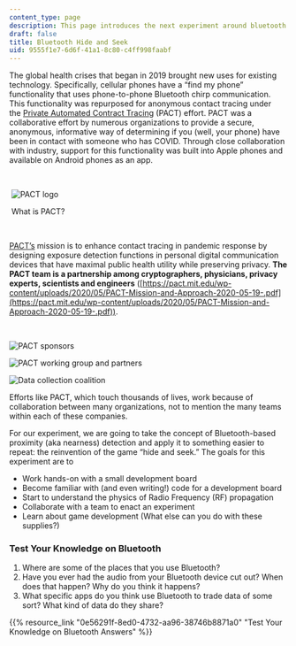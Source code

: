 ```yaml
---
content_type: page
description: This page introduces the next experiment around bluetooth hide and seek.
draft: false
title: Bluetooth Hide and Seek
uid: 9555f1e7-6d6f-41a1-8c80-c4ff998faabf
---
```

The global health crises that began in 2019 brought new uses for existing technology. Specifically, cellular phones have a “find my phone” functionality that uses phone-to-phone Bluetooth chirp communication. This functionality was repurposed for anonymous contact tracing under the [Private Automated Contract Tracing](https://pact.mit.edu/) (PACT) effort. PACT was a collaborative effort by numerous organizations to provide a secure, anonymous, informative way of determining if you (well, your phone) have been in contact with someone who has COVID. Through close collaboration with industry, support for this functionality was built into Apple phones and available on Android phones as an app. 

 

 ![PACT logo](https://courses.llx.edly.io/assets/courseware/v1/2f34e66c5450f8a56f5aaa8e732224b4/asset-v1:llx+MITLLx81+Self-paced-2022+type@asset+block/PACT-logo.jpg)

 What is PACT?  

 

[PACT’s](https://pact.mit.edu/wp-content/uploads/2020/05/PACT-Mission-and-Approach-2020-05-19-.pdf) mission is to enhance contact tracing in pandemic response by designing exposure detection functions in personal digital communication devices that have maximal public health utility while preserving privacy. **The PACT team is a partnership among cryptographers, physicians, privacy experts, scientists and engineers** ([https://pact.mit.edu/wp-content/uploads/2020/05/PACT-Mission-and-Approach-2020-05-19-.pdf](https://pact.mit.edu/wp-content/uploads/2020/05/PACT-Mission-and-Approach-2020-05-19-.pdf)).

 

![PACT sponsors](https://courses.llx.edly.io/assets/courseware/v1/e6f621004c2817df3756251eb837aa14/asset-v1:llx+MITLLx81+Self-paced-2022+type@asset+block/pact-logos-1-v2-1536x134.png)

![PACT working group and partners](https://courses.llx.edly.io/assets/courseware/v1/e45c292a60b2f06bc07ee01d079b944f/asset-v1:llx+MITLLx81+Self-paced-2022+type@asset+block/pact-logos-2-v2-1536x261.jpg)

![Data collection coalition](https://courses.llx.edly.io/assets/courseware/v1/74c696aed5936ed856e3a293036ac078/asset-v1:llx+MITLLx81+Self-paced-2022+type@asset+block/pact-logos-3-v3-1536x361.jpg) 

Efforts like PACT, which touch thousands of lives, work because of collaboration between many organizations, not to mention the many teams within each of these companies. 

For our experiment, we are going to take the concept of Bluetooth-based proximity (aka nearness) detection and apply it to something easier to repeat: the reinvention of the game “hide and seek.” The goals for this experiment are to 

- Work hands-on with a small development board 
- Become familiar with (and even writing!) code for a development board 
- Start to understand the physics of Radio Frequency (RF) propagation  
- Collaborate with a team to enact an experiment 
- Learn about game development (What else can you do with these supplies?) 

### Test Your Knowledge on Bluetooth

1. Where are some of the places that you use Bluetooth?
2. Have you ever had the audio from your Bluetooth device cut out? When does that happen? Why do you think it happens?
3. What specific apps do you think use Bluetooth to trade data of some sort? What kind of data do they share?

{{% resource_link "0e56291f-8ed0-4732-aa96-38746b8871a0" "Test Your Knowledge on Bluetooth Answers" %}}